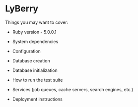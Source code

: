 # LyBerry

Things you may want to cover:

* Ruby version - 5.0.0.1

* System dependencies

* Configuration

* Database creation

* Database initialization

* How to run the test suite

* Services (job queues, cache servers, search engines, etc.)

* Deployment instructions
